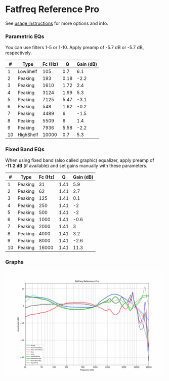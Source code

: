 # Fatfreq Reference Pro
See [usage instructions](https://github.com/jaakkopasanen/AutoEq#usage) for more options and info.

### Parametric EQs
You can use filters 1-5 or 1-10. Apply preamp of -5.7 dB or -5.7 dB, respectively.

|   # | Type      |   Fc (Hz) |    Q |   Gain (dB) |
|-----|-----------|-----------|------|-------------|
|   1 | LowShelf  |       105 | 0.7  |         6.1 |
|   2 | Peaking   |       193 | 0.18 |        -2.2 |
|   3 | Peaking   |      1610 | 1.72 |         2.4 |
|   4 | Peaking   |      3124 | 1.99 |         5.3 |
|   5 | Peaking   |      7125 | 5.47 |        -3.1 |
|   6 | Peaking   |       548 | 1.62 |        -0.2 |
|   7 | Peaking   |      4489 | 6    |        -1.5 |
|   8 | Peaking   |      5509 | 6    |         1.4 |
|   9 | Peaking   |      7936 | 5.58 |        -2.2 |
|  10 | HighShelf |     10000 | 0.7  |         5.3 |

### Fixed Band EQs
When using fixed band (also called graphic) equalizer, apply preamp of **-11.2 dB** (if available) and set gains manually with these parameters.

|   # | Type    |   Fc (Hz) |    Q |   Gain (dB) |
|-----|---------|-----------|------|-------------|
|   1 | Peaking |        31 | 1.41 |         5.9 |
|   2 | Peaking |        62 | 1.41 |         2.7 |
|   3 | Peaking |       125 | 1.41 |         0.1 |
|   4 | Peaking |       250 | 1.41 |        -2   |
|   5 | Peaking |       500 | 1.41 |        -2   |
|   6 | Peaking |      1000 | 1.41 |        -0.6 |
|   7 | Peaking |      2000 | 1.41 |         3   |
|   8 | Peaking |      4000 | 1.41 |         3.2 |
|   9 | Peaking |      8000 | 1.41 |        -2.6 |
|  10 | Peaking |     16000 | 1.41 |        11.3 |

### Graphs
![](./Fatfreq%20Reference%20Pro.png)
